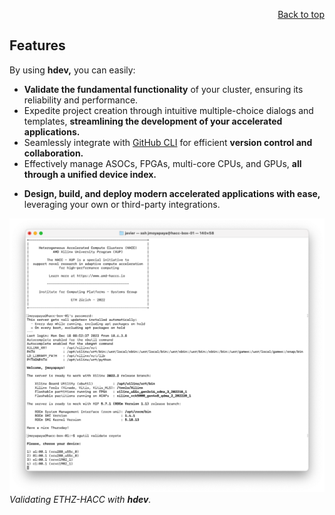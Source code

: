 <div id="readme" class="Box-body readme blob js-code-block-container">
<article class="markdown-body entry-content p-3 p-md-6" itemprop="text">
<p align="right">
<a href="https://github.com/fpgasystems/hdev/">Back to top</a>
</p>

# Features

By using **hdev,** you can easily:

* **Validate the fundamental functionality** of your cluster, ensuring its reliability and performance.
* Expedite project creation through intuitive multiple-choice dialogs and templates, **streamlining the development of your accelerated applications.**
* Seamlessly integrate with [GitHub CLI](https://cli.github.com) for efficient **version control and collaboration.**
* Effectively manage ASOCs, FPGAs, multi-core CPUs, and GPUs, **all through a unified device index.**
<!-- * **Transition between Vivado and Vitis workflows effortlessly,** eliminating the need for system reboots and enhancing your development agility. -->
* **Design, build, and deploy modern accelerated applications with ease,** leveraging your own or third-party integrations.
<!-- * Explore model-based design principles with readily available ***out-of-the-box* examples.**
* **Simplify the creation of HIP/ROCm GPU applications** using the *sgutil new-build-run hip* commands. -->

![Validating ETHZ-HACC with hdev.](./features.png "Validating ETHZ-HACC with hdev.")
*Validating ETHZ-HACC with **hdev**.*

<!-- This should be consistent with features on the HACC repository -->